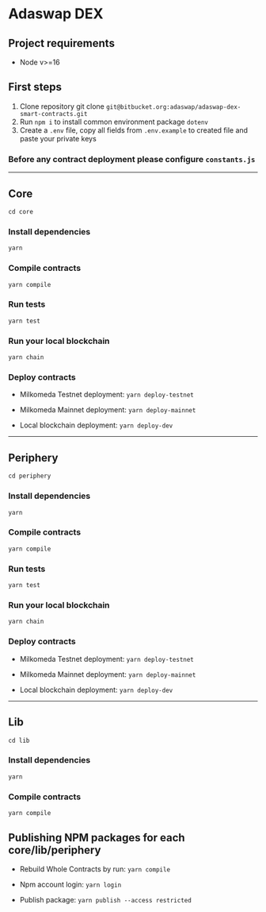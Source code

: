 # Adaswap DEX
## Project requirements

- Node v>=16

## First steps

1. Clone repository git clone `git@bitbucket.org:adaswap/adaswap-dex-smart-contracts.git`
2. Run `npm i` to install common environment package `dotenv`
3. Create a `.env` file, copy all fields from `.env.example` to created file and paste your private keys

### Before any contract deployment please configure `constants.js`

---

## Core 

`cd core`

### Install dependencies

`yarn`

### Compile contracts

`yarn compile`

### Run tests 

`yarn test`

### Run your local blockchain 

`yarn chain`

### Deploy contracts

- Milkomeda Testnet deployment: `yarn deploy-testnet`

- Milkomeda Mainnet deployment: `yarn deploy-mainnet`

- Local blockchain deployment: `yarn deploy-dev`

---

## Periphery

`cd periphery`

### Install dependencies

`yarn`

### Compile contracts

`yarn compile`

### Run tests 

`yarn test`

### Run your local blockchain 

`yarn chain`

### Deploy contracts

- Milkomeda Testnet deployment: `yarn deploy-testnet`

- Milkomeda Mainnet deployment: `yarn deploy-mainnet`

- Local blockchain deployment: `yarn deploy-dev`

---

## Lib

`cd lib`

### Install dependencies

`yarn`

### Compile contracts

`yarn compile`


## Publishing NPM packages for each core/lib/periphery

- Rebuild Whole Contracts by run: `yarn compile`

- Npm account login: `yarn login`

- Publish package: `yarn publish --access restricted`